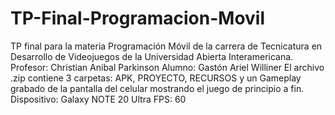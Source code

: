 # TP-Final-Programacion-Movil
TP final para la materia Programación Móvil de la carrera de Tecnicatura en Desarrollo de Videojuegos de la Universidad Abierta Interamericana.  Profesor: Christian Anibal Parkinson Alumno: Gastón Ariel Williner  El archivo .zip contiene 3 carpetas: APK, PROYECTO, RECURSOS y un Gameplay grabado de la pantalla del celular mostrando el juego de principio a fin.  Dispositivo: Galaxy NOTE 20 Ultra FPS: 60

